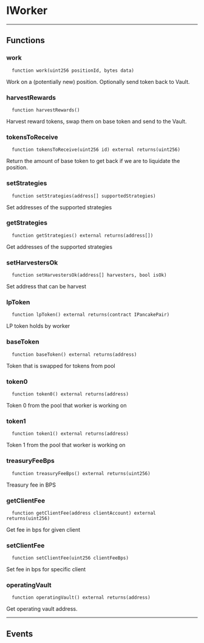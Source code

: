 # IWorker




___

## Functions

### work

```solidity
  function work(uint256 positionId, bytes data)
```

Work on a (potentially new) position. Optionally send token back to Vault.



### harvestRewards

```solidity
  function harvestRewards()
```

Harvest reward tokens, swap them on base token and send to the Vault.



### tokensToReceive

```solidity
  function tokensToReceive(uint256 id) external returns(uint256)
```

Return the amount of base token to get back if we are to liquidate the position.



### setStrategies

```solidity
  function setStrategies(address[] supportedStrategies)
```

Set addresses of the supported strategies



### getStrategies

```solidity
  function getStrategies() external returns(address[])
```

Get addresses of the supported strategies



### setHarvestersOk

```solidity
  function setHarvestersOk(address[] harvesters, bool isOk)
```

Set address that can be harvest



### lpToken

```solidity
  function lpToken() external returns(contract IPancakePair)
```

LP token holds by worker



### baseToken

```solidity
  function baseToken() external returns(address)
```

Token that is swapped for tokens from pool



### token0

```solidity
  function token0() external returns(address)
```

Token 0 from the pool that worker is working on



### token1

```solidity
  function token1() external returns(address)
```

Token 1 from the pool that worker is working on



### treasuryFeeBps

```solidity
  function treasuryFeeBps() external returns(uint256)
```

Treasury fee in BPS



### getClientFee

```solidity
  function getClientFee(address clientAccount) external returns(uint256)
```

Get fee in bps for given client



### setClientFee

```solidity
  function setClientFee(uint256 clientFeeBps)
```

Set fee in bps for specific client



### operatingVault

```solidity
  function operatingVault() external returns(address)
```

Get operating vault address.




___

## Events

